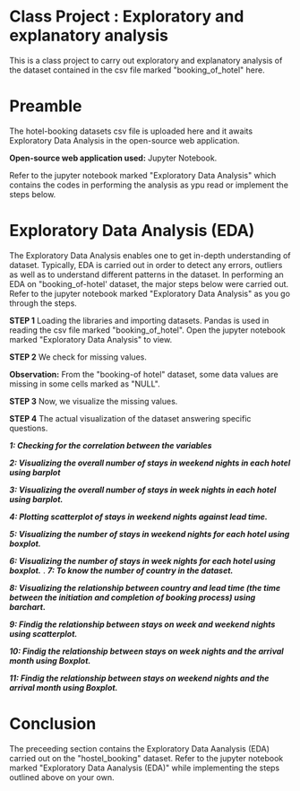 # Class Project : Exploratory and explanatory analysis
This is a class project to carry out exploratory and explanatory analysis of the dataset contained in the csv file marked "booking_of_hotel" here.

# Preamble
The hotel-booking datasets csv file is uploaded here and it awaits Exploratory Data Analysis in the open-source web application.

**Open-source web application used:** Jupyter Notebook. 

Refer to the jupyter notebook marked "Exploratory Data Analysis" which contains the codes in performing the analysis as ypu read or implement the steps below.

# Exploratory Data Analysis (EDA)
The Exploratory Data Analysis enables one to get in-depth understanding of dataset. Typically, EDA is carried out in order to detect any errors, outliers as well as to understand different patterns in the dataset. 
In performing an EDA on "booking_of-hotel' dataset, the major steps below were carried out. Refer to the jupyter notebook marked "Exploratory Data Analysis" as you go through the steps.

**STEP 1**
Loading the libraries and importing datasets. Pandas is used in reading the csv file marked "booking_of_hotel". Open the jupyter notebook marked "Exploratory Data Analysis" to view.


**STEP 2**
We check for missing values. 

****Observation:**** From the "booking-of hotel" dataset, some data values are missing in some cells marked as "NULL". 

**STEP 3** 
Now, we visualize the missing values.

**STEP 4** 
The actual visualization of the dataset answering specific questions.

***1: Checking for the correlation between the variables***

***2: Visualizing the overall number of stays in weekend nights in each hotel using barplot***

***3: Visualizing the overall number of stays in week nights in each hotel using barplot.***

***4: Plotting scatterplot of stays in weekend nights against lead time.***

***5: Visualizing the number of stays in weekend nights for each hotel using boxplot.***

***6: Visualizing the number of stays in week nights for each hotel using boxplot.***
.
***7: To know the number of country in the dataset.***

***8: Visualizing the relationship between country and lead time (the time between the initiation 
and completion of booking process) using barchart.***

***9: Findig the relationship between stays on week and weekend nights using scatterplot.***

***10: Findig the relationship between stays on week nights and the arrival month using Boxplot.***

***11: Findig the relationship between stays on weekend nights and the arrival month using Boxplot.***


# Conclusion
The preceeding section contains the Exploratory Data Aanalysis (EDA) carried out on the "hostel_booking" dataset. 
Refer to the jupyter notebook marked "Exploratory Data Aanalysis (EDA)" while implementing the steps outlined above on your own.







